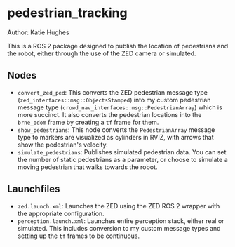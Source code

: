# pedestrian_tracking
Author: Katie Hughes

This is a ROS 2 package designed to publish the location of pedestrians and the robot, either through the use of the ZED camera or simulated. 

## Nodes
* `convert_zed_ped`: This converts the ZED pedestrian message type (`zed_interfaces::msg::ObjectsStamped`) into my custom pedestrian message type (`crowd_nav_interfaces::msg::PedestrianArray`) which is more succinct. It also converts the pedestrian locations into the `brne_odom` frame by creating a `tf` frame for them. 
* `show_pedestrians`: This node converts the `PedestrianArray` message type to markers are visualized as cylinders in RVIZ, with arrows that show the pedestrian's velocity.
* `simulate_pedestrians`: Publishes simulated pedestrian data. You can set the number of static pedestrians as a parameter, or choose to simulate a moving pedestrian that walks towards the robot.

## Launchfiles
* `zed.launch.xml`: Launches the ZED using the ZED ROS 2 wrapper with the appropriate configuration.
* `perception.launch.xml`: Launches entire perception stack, either real or simulated. This includes conversion to my custom message types and setting up the `tf` frames to be continuous. 